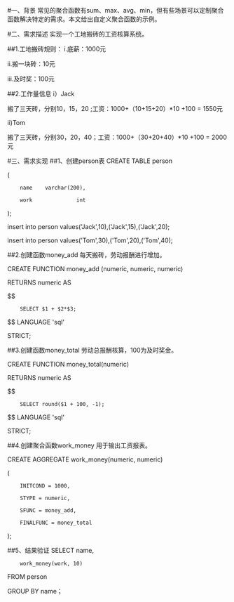 #一、背景
  常见的聚合函数有sum、max、avg、min，但有些场景可以定制聚合函数解决特定的需求。本文给出自定义聚合函数的示例。

#二、需求描述
实现一个工地搬砖的工资核算系统。

##1.工地搬砖规则：
i.底薪：1000元

ii.搬一块砖：10元

iii.及时奖：100元

##2.工作量信息
i）Jack

搬了三天砖，分别10，15，20 ;工资：1000+（10+15+20）*10 +100 = 1550元

ii)Tom

搬了三天砖，分别30，20，40；工资：1000+（30+20+40）*10 +100 = 2000元

#三、需求实现
##1、创建person表
CREATE TABLE person

(

        name    varchar(200),

        work              int

);

insert into person values('Jack',10),('Jack',15),('Jack',20);

insert into person values('Tom',30),('Tom',20),('Tom',40);

##2.创建函数money_add
每天搬砖，劳动报酬进行增加。

CREATE FUNCTION money_add (numeric, numeric, numeric)

RETURNS numeric AS

$$

        SELECT $1 + $2*$3;

$$ LANGUAGE 'sql' 

STRICT;

##3.创建函数money_total
劳动总报酬核算，100为及时奖金。

CREATE FUNCTION money_total(numeric)

RETURNS numeric AS

$$

        SELECT round($1 + 100, -1);

$$ LANGUAGE 'sql'

STRICT;

##4.创建聚合函数work_money
用于输出工资报表。

CREATE AGGREGATE work_money(numeric, numeric)

(

        INITCOND = 1000,

        STYPE = numeric,

        SFUNC = money_add,

        FINALFUNC = money_total

);

##5、结果验证
SELECT name,

        work_money(work, 10)

FROM person 

GROUP BY name；


